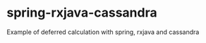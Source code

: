 spring-rxjava-cassandra
=======================

Example of deferred calculation with spring, rxjava and cassandra
